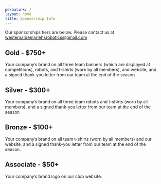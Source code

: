 ```yaml
---
permalink: /
layout: home
title: Sponsorship Info
---
```


Our sponsorships tiers are below. Please contact us at [westernalbemarlehsrobotics@gmail.com](mailto:westernalbemarlehsrobotics@gmail.com)
## Gold - $750+ 
Your company’s brand on all three team banners (which are displayed at competitions), robots, and t-shirts (worn by all members), and website, and a signed thank-you letter from our team at the end of the season
## Silver - $300+
Your company’s brand on all three team robots and t-shirts (worn by all members), and a signed thank-you letter from our team at the end of the season
## Bronze - $100+
Your company’s brand on all team t-shirts (worn by all members) and our website, and a signed thank-you letter from our team at the end of the season.
## Associate - $50+ 
Your company’s brand logo on our club website.
